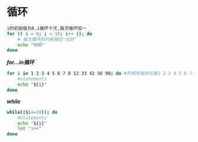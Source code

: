 # 循环
```bash
i的初始值为0,i循环十次,每次循环加一
for (( i = 0; i < 10; i++ )); do
    # 每次循环的时候输出"你好"
    echo "你好"
done
```
***for...in循环***
```bash
for i in 1 2 3 4 5 6 7 8 12 33 42 56 99; do #列举所有的元素1 2 3 4 5 6 7 8 12 33 42 56 99
    #statements
    echo "${i}"
done
```

***while***
```bash
while(($i<=10)); do
    #statements
    echo "${i}"
    let "i++"
done
```
